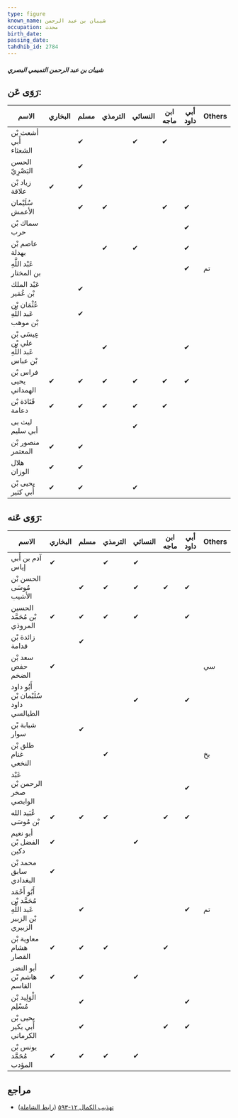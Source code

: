 ```yaml
---
type: figure
known_name: شيبان بن عبد الرحمن
occupation: محدث
birth_date:
passing_date:
tahdhib_id: 2784
---
```

##### شيبان بن عبد الرحمن التميمي البصري

## رَوَى عَن:
| الاسم                                    | البخاري | مسلم | الترمذي | النسائي | ابن ماجه | أبي داود | Others |
| ---------------------------------------- | ------- | ---- | ------- | ------- | -------- | -------- | ------ |
| أشعث بْن أَبي الشعثاء                    |         | ✔    |         | ✔       | ✔        |          |        |
| الحسن البَصْرِيّ                         |         | ✔    |         |         |          |          |        |
| زياد بْن علاقة                           | ✔       | ✔    |         |         |          |          |        |
| سُلَيْمان الأعمش                         |         | ✔    | ✔       |         | ✔        | ✔        |        |
| سماك بْن حرب                             |         |      |         |         |          | ✔        |        |
| عاصم بْن بهدلة                           |         |      | ✔       | ✔       |          | ✔        |        |
| عَبْد اللَّهِ بن المختار                 |         |      |         |         |          | ✔        | تم     |
| عَبْد الملك بْن عُمَير                   |         | ✔    |         |         |          |          |        |
| عُثْمَان بْن عَبد اللَّهِ بْن موهب       |         | ✔    |         |         |          |          |        |
| عِيسَى بْن علي بْن عَبد اللَّهِ بْن عباس |         |      | ✔       |         |          | ✔        |        |
| فراس بْن يحيى الهمداني                   | ✔       | ✔    | ✔       | ✔       | ✔        | ✔        |        |
| قَتَادَة بْن دعامة                       | ✔       | ✔    | ✔       | ✔       | ✔        |          |        |
| ليث بى أبي سليم                          |         |      |         | ✔       |          |          |        |
| منصور بْن المعتمر                        | ✔       | ✔    |         |         |          |          |        |
| هلال الوزان                              | ✔       | ✔    |         |         |          |          |        |
| يحيى بْن أَبي كثير                       | ✔       | ✔    |         | ✔       |          |          |        |
## رَوَى عَنه:
| الاسم                                                      | البخاري | مسلم | الترمذي | النسائي | ابن ماجه | أبي داود | Others |
| ---------------------------------------------------------- | ------- | ---- | ------- | ------- | -------- | -------- | ------ |
| آدم بن أَبي إياس                                           | ✔       |      | ✔       | ✔       |          |          |        |
| الحسن بْن مُوسَى الأشيب                                    |         | ✔    | ✔       | ✔       | ✔        | ✔        |        |
| الحسين بْن مُحَمَّد المروذي                                | ✔       | ✔    | ✔       | ✔       |          | ✔        |        |
| زائدة بْن قدامة                                            |         | ✔    |         |         |          |          |        |
| سعد بْن حفص الضخم                                          | ✔       |      |         |         |          |          | سي     |
| أَبُو داود سُلَيْمان بْن داود الطيالسي                     |         |      |         | ✔       |          | ✔        |        |
| شبابة بْن سوار                                             |         | ✔    |         |         |          |          |        |
| طلق بْن غنام النخعي                                        |         |      | ✔       |         |          |          | بخ     |
| عَبْد الرحمن بْن صخر الوابصي                               |         |      |         |         |          | ✔        |        |
| عُبَيد الله بْن مُوسَى                                     | ✔       | ✔    | ✔       |         | ✔        | ✔        |        |
| أبو نعيم الفضل بْن دكين                                    | ✔       |      |         | ✔       |          |          |        |
| محمد بْن سابق البغدادي                                     | ✔       |      |         |         |          |          |        |
| أَبُو أَحْمَد مُحَمَّد بْن عَبد اللَّهِ بْن الزبير الزبيري |         | ✔    |         |         |          | ✔        | تم     |
| معاوية بْن هشام القصار                                     | ✔       | ✔    | ✔       |         | ✔        |          |        |
| أبو النضر هاشم بْن القاسم                                  | ✔       | ✔    |         | ✔       |          |          |        |
| الْوَلِيد بْن مُسْلِم                                      |         | ✔    |         |         |          | ✔        |        |
| يحيى بْن أَبي بكير الكرماني                                |         | ✔    |         |         | ✔        | ✔        |        |
| يونس بْن مُحَمَّد المؤدب                                   | ✔       | ✔    | ✔       | ✔       |          |          |        |
## مراجع
- [تهذيب الكمال ١٢-٥٩٣](obsidian://open?vault=Tahdhib-al-Kamal&file=Figures/٢٧٨٤-شيبان%20بن%20عبد%20الرحمن%20التميمي%20البصري) ([رابط الشاملة](https://shamela.ws/book/3722/6366))